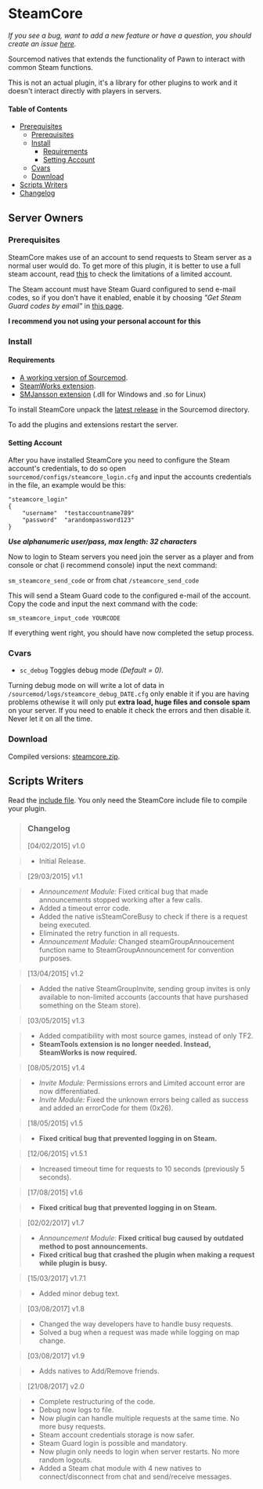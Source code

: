 # SteamCore

_If you see a bug, want to add a new feature or have a question, you should create an issue [here](https://github.com/polvora/SteamCore/issues/new)._

Sourcemod natives that extends the functionality of Pawn to interact with common Steam functions.

This is not an actual plugin, it's a library for other plugins to work and it doesn't interact directly with players in servers.

#### Table of Contents 
* [Prerequisites](#server-owners)
	* [Prerequisites](#prerequisites)
	* [Install](#install)
		* [Requirements](#requirements)
		* [Setting Account](#setting-account)
	* [Cvars](#cvars)
	* [Download](#download)
* [Scripts Writers](#scripts-writers)
* [Changelog](#changelog)

## Server Owners
### Prerequisites
SteamCore makes use of an account to send requests to Steam server as a normal user would do. To get more of this plugin, it is better to use a full steam account, read [this](https://support.steampowered.com/kb_article.php?ref=3330-IAGK-7663) to check the limitations of a limited account.

The Steam account must have Steam Guard configured to send e-mail codes, so if you don't have it enabled, enable it by choosing _"Get Steam Guard codes by email"_ in [this page](https://store.steampowered.com/twofactor/manage).

**I recommend you not using your personal account for this**

### Install
#### Requirements
* [A working version of Sourcemod](http://www.sourcemod.net/downloads.php).
* [SteamWorks extension](http://users.alliedmods.net/~kyles/builds/SteamWorks/).
* [SMJansson extension](https://github.com/thraaawn/SMJansson/tree/master/bin) (.dll for Windows and .so for Linux)

To install SteamCore unpack the [latest release](https://github.com/polvora/SteamCore/releases/latest) in the Sourcemod directory.

To add the plugins and extensions restart the server.

#### Setting Account
After you have installed SteamCore you need to configure the Steam account's credentials, to do so open `sourcemod/configs/steamcore_login.cfg` and input the accounts credentials in the file, an example would be this:

	"steamcore_login"
	{
		"username"	"testaccountname789"
		"password"	"arandompassword123"
	}
**_Use alphanumeric user/pass, max length: 32 characters_**

Now to login to Steam servers you need join the server as a player and from console or chat (i recommend console) input the next command:

`sm_steamcore_send_code` or from chat `/steamcore_send_code`

This will send a Steam Guard code to the configured e-mail of the account. Copy the code and input the next command with the code:

`sm_steamcore_input_code YOURCODE`

If everything went right, you should have now completed the setup process.

### Cvars
* `sc_debug` Toggles debug mode _(Default = 0)_.

Turning debug mode on will write a lot of data in `/sourcemod/logs/steamcore_debug_DATE.cfg` only enable it if you are having problems othewise it will only put **extra load, huge files and console spam** on your server. If you need to enable it check the errors and then disable it. Never let it on all the time.

### Download
Compiled versions: [steamcore.zip](https://github.com/polvora/SteamCore/releases/latest).

## Scripts Writers
Read the [include file](https://github.com/polvora/SteamCore/blob/master/scripting/include/steamcore.inc).
You only need the SteamCore include file to compile your plugin.

> ### Changelog
> [04/02/2015] v1.0 

> * Initial Release.

> [29/03/2015] v1.1

> * _Announcement Module:_ Fixed critical bug that made announcements stopped working after a few calls.
> * Added a timeout error code.
> * Added the native isSteamCoreBusy to check if there is a request being executed.
> * Eliminated the retry function in all requests.
> * _Announcement Module:_ Changed steamGroupAnnoucement function name to SteamGroupAnnouncement for convention purposes.

> [13/04/2015] v1.2

> * Added the native SteamGroupInvite, sending group invites is only available to non-limited accounts (accounts that have purshased something on the Steam store).

> [03/05/2015] v1.3

> * Added compatibility with most source games, instead of only TF2.
> * **SteamTools extension is no longer needed. Instead, SteamWorks is now required.**

> [08/05/2015] v1.4

> * _Invite Module:_ Permissions errors and Limited account error are now differentiated.
> * _Invite Module:_ Fixed the unknown errors being called as success and added an errorCode for them (0x26).

> [18/05/2015] v1.5

> * **Fixed critical bug that prevented logging in on Steam.**

> [12/06/2015] v1.5.1

> * Increased timeout time for requests to 10 seconds (previously 5 seconds).

> [17/08/2015] v1.6

> * **Fixed critical bug that prevented logging in on Steam.** 

> [02/02/2017] v1.7

> * _Announcement Module:_ **Fixed critical bug caused by outdated method to post announcements.**
> * **Fixed critical bug that crashed the plugin when making a request while plugin is busy.**

> [15/03/2017] v1.7.1

> * Added minor debug text.

> [03/08/2017] v1.8

> * Changed the way developers have to handle busy requests.
> * Solved a bug when a request was made while logging on map change.

> [03/08/2017] v1.9

> * Adds natives to Add/Remove friends.

> [21/08/2017] v2.0

> * Complete restructuring of the code.
> * Debug now logs to file.
> * Now plugin can handle multiple requests at the same time. No more busy requests.
> * Steam account credentials storage is now safer.
> * Steam Guard login is possible and mandatory.
> * Now plugin only needs to login when server restarts. No more random logouts.
> * Added a Steam chat module with 4 new natives to connect/disconnect from chat and send/receive messages.
